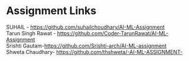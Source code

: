 # Assignment Links
SUHAIL - https://github.com/suhailchoudhary/AI-ML-Assignment \
Tarun Singh Rawat - https://github.com/Coder-TarunRawat/AI-ML-Assignment \
Srishti Gautam-https://github.com/Srishti-arch/AI-ML-assignment \
Shweta Chaudhary- https://github.com/thshweta/-AI-ML-ASSIGNMENT-
